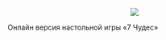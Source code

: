 <p align="center">
  <img src="https://upload.wikimedia.org/wikipedia/commons/d/d8/Animated_clock.svg">
</p>
Онлайн версия настольной игры «7 Чудес»
